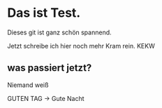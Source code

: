 # Das ist Test.

Dieses git ist ganz schön spannend.

Jetzt schreibe ich hier noch mehr Kram rein. KEKW

## was passiert jetzt?
Niemand weiß

GUTEN TAG -> Gute Nacht
